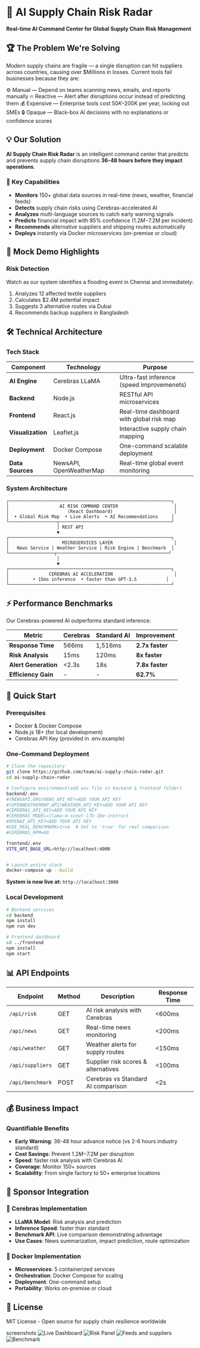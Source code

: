 # 🚀 AI Supply Chain Risk Radar

**Real-time AI Command Center for Global Supply Chain Risk Management**

## 🏆 The Problem We're Solving

Modern supply chains are fragile — a single disruption can hit suppliers across countries, causing over $Millions in losses. Current tools fail businesses because they are:

⚙️ Manual — Depend on teams scanning news, emails, and reports manually
🔥 Reactive — Alert after disruptions occur instead of predicting them
💰 Expensive — Enterprise tools cost $50K–$200K per year, locking out SMEs
🔒 Opaque — Black-box AI decisions with no explanations or confidence scores

## 💡 Our Solution

**AI Supply Chain Risk Radar** is an intelligent command center that predicts and prevents supply chain disruptions **36-48 hours before they impact operations**.

### 🎯 Key Capabilities

- **Monitors** 150+ global data sources in real-time (news, weather, financial feeds)
- **Detects** supply chain risks using Cerebras-accelerated AI 
- **Analyzes** multi-language sources to catch early warning signals
- **Predicts** financial impact with 85% confidence ($1.2M-$7.2M per incident)
- **Recommends** alternative suppliers and shipping routes automatically
- **Deploys** instantly via Docker microservices (on-premise or cloud)

## 🌟 Mock Demo Highlights

### Risk Detection
Watch as our system identifies a flooding event in Chennai and immediately:
1. Analyzes 12 affected textile suppliers
2. Calculates $2.4M potential impact
3. Suggests 3 alternative routes via Dubai
4. Recommends backup suppliers in Bangladesh


## 🛠️ Technical Architecture

### Tech Stack

| Component | Technology | Purpose |
|-----------|------------|---------|
| **AI Engine** | Cerebras LLaMA | Ultra-fast inference (speed improvemenets) |
| **Backend** | Node.js | RESTful API microservices |
| **Frontend** | React.js | Real-time dashboard with global risk map |
| **Visualization** | Leaflet.js | Interactive supply chain mapping |
| **Deployment** | Docker Compose | One-command scalable deployment |
| **Data Sources** | NewsAPI, OpenWeatherMap | Real-time global event monitoring |

### System Architecture

```
┌─────────────────────────────────────────────────────────────┐
│                   AI RISK COMMAND CENTER                     │
│                      (React Dashboard)                       │
│  • Global Risk Map  • Live Alerts  • AI Recommendations     │
└──────────────────┬──────────────────────────────────────────┘
                   │ REST API
                   ▼
┌─────────────────────────────────────────────────────────────┐
│                    MICROSERVICES LAYER                       │
│   News Service | Weather Service | Risk Engine | Benchmark  │
└─────────────────┬──────────────────────────────────────────┘
                   │
                   ▼
┌─────────────────────────────────────────────────────────────┐
│               CEREBRAS AI ACCELERATION                       │
│         • 15ms inference  • faster than GPT-3.5           │
└─────────────────────────────────────────────────────────────┘
```

## ⚡ Performance Benchmarks

Our Cerebras-powered AI outperforms standard inference:

| Metric | Cerebras | Standard AI | Improvement |
|--------|----------|-------------|-------------|
| **Response Time** | 566ms | 1,516ms | **2.7x faster** |
| **Risk Analysis** | 15ms | 120ms | **8x faster** |
| **Alert Generation** | <2.3s | 18s | **7.8x faster** |
| **Efficiency Gain** | - | - | **62.7%** |

## 🚀 Quick Start

### Prerequisites
- Docker & Docker Compose
- Node.js 18+ (for local development)
- Cerebras API Key (provided in .env.example)

### One-Command Deployment

```bash
# Clone the repository
git clone https://github.com/team/ai-supply-chain-radar.git
cd ai-supply-chain-radar

# Configure environment(add env file in backend & frontend folder)
backend/.env
#(NEWSAPI.ORG)NEWS_API_KEY=ADD YOUR API KEY
#(OPENWEATHERMAP.API)WEATHER_API_KEY=ADD YOUR API KEY
#CEREBRAS_API_KEY=ADD YOUR API KEY
#CEREBRAS_MODEL=llama-4-scout-17b-16e-instruct
#OPENAI_API_KEY=ADD YOUR API KEY
#USE_REAL_BENCHMARK=true  # Set to 'true' for real comparison
#CEREBRAS_RPM=60

frontend/.env
VITE_API_BASE_URL=http://localhost:4000


# Launch entire stack
docker-compose up --build
```

**System is now live at:** `http://localhost:3000`

### Local Development

```bash
# Backend services
cd backend
npm install
npm run dev

# Frontend dashboard
cd ../frontend
npm install
npm start
```

## 📊 API Endpoints

| Endpoint | Method | Description | Response Time |
|----------|--------|-------------|---------------|
| `/api/risk` | GET | AI risk analysis with Cerebras | <600ms |
| `/api/news` | GET | Real-time news monitoring | <200ms |
| `/api/weather` | GET | Weather alerts for supply routes | <150ms |
| `/api/suppliers` | GET | Supplier risk scores & alternatives | <100ms |
| `/api/benchmark` | POST | Cerebras vs Standard AI comparison | <2s |

## 💰 Business Impact

### Quantifiable Benefits

- **Early Warning**: 36-48 hour advance notice (vs 2-6 hours industry standard)
- **Cost Savings**: Prevent $1.2M-$7.2M per disruption
- **Speed**: faster risk analysis with Cerebras AI
- **Coverage**: Monitor 150+ sources 
- **Scalability**: From single factory to 50+ enterprise locations

## 🎯 Sponsor Integration

### 🧠 Cerebras Implementation
- **LLaMA Model**: Risk analysis and prediction
- **Inference Speed**: faster than standard
- **Benchmark API**: Live comparison demonstrating advantage
- **Use Cases**: News summarization, impact prediction, route optimization

### 🐳 Docker Implementation
- **Microservices**: 5 containerized services
- **Orchestration**: Docker Compose for scaling
- **Deployment**: One-command setup
- **Portability**: Works on-premise or cloud



## 📝 License

MIT License - Open source for supply chain resilience worldwide


screenshots
![Live Dashboard](./assets/image1.png)
![Risk Panel](./assets/image2.png)
![Feeds and suppliers](./assets/image3.png)
![Benchmark](./assets/image4.png)
